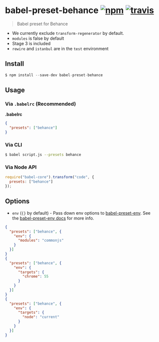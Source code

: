 # babel-preset-behance [![npm](https://img.shields.io/npm/v/babel-preset-behance.svg)](https://www.npmjs.com/package/babel-preset-behance) [![travis](https://img.shields.io/travis/behance/babel-preset-behance/master.svg)](https://travis-ci.org/behance/babel-preset-behance)

> Babel preset for Behance

- We currently exclude `transform-regenerator` by default.
- `modules` is false by default
- Stage 3 is included
- `rewire` and `istanbul` are in the `test` environment

## Install

```js
$ npm install --save-dev babel-preset-behance
```

## Usage

### Via `.babelrc` (Recommended)

**.babelrc**

```json
{
  "presets": ["behance"]
}
```

### Via CLI

```sh
$ babel script.js --presets behance
```

### Via Node API

```javascript
require("babel-core").transform("code", {
  presets: ["behance"]
});
```

## Options

* `env` (`{}` by default) - Pass down env options to [babel-preset-env](https://github.com/babel/babel-preset-env). See the [babel-preset-env docs](https://github.com/babel/babel-preset-env#options) for more info.

```json
{
  "presets": ["behance", {
    "env": {
      "modules": "commonjs"
    }
  }]
}
{
  "presets": ["behance", {
    "env": {
      "targets": {
        "chrome": 55
      }
    }
  }]
}
{
  "presets": ["behance", {
    "env": {
      "targets": {
        "node": "current"
      }
    }
  }]
}
```
